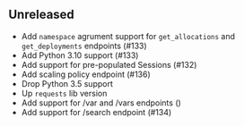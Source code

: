 ## Unreleased
* Add `namespace` agrument support for `get_allocations` and `get_deployments` endpoints (#133)
* Add Python 3.10 support (#133)
* Add support for pre-populated Sessions (#132)
* Add scaling policy endpoint (#136)
* Drop Python 3.5 support
* Up `requests` lib version 
* Add support for /var and /vars endpoints ()
* Add support for /search endpoint (#134)

